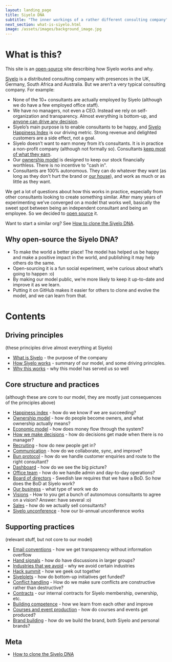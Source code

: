 ```yaml
---
layout: landing_page
title: Siyelo DNA
subtitle: "The inner workings of a rather different consulting company"
next_section: what-is-siyelo.html
image: /assets/images/background_image.jpg
---
```


# What is this?

This site is an [open-source](http://en.wikipedia.org/wiki/Open_source)
site describing how Siyelo works and why.

[Siyelo](https://www.siyelo.com) is a distributed consulting company with presences 
in the UK, Germany, South Africa and Australia. But we aren’t a very typical consulting company. For
example:

-   None of the 10+ consultants are actually employed by Siyelo 
    (although we do have a few employed office staff).
-   We have no managers, not even a CEO. Instead we rely on
    self-organization and transparency. Almost everything is bottom-up,
    and [anyone can drive any decision](decisions.html).
-   Siyelo’s main purpose is to enable consultants to be happy, and
    [Siyelo Happiness Index](happiness-index.html) is our
    driving metric. Strong revenue and delighted customers are a side
    effect, not a goal.
-   Siyelo doesn’t want to earn money from it’s consultants. It is in
    practice a non-profit company (although not formally so).
    Consultants [keep most of what they earn](economic-model.html).
-   Our [ownership model](ownership-model.html) is designed to keep our
    stock financially worthless. There is no incentive to "cash in".
-   Consultants are 100% autonomous. They can do whatever they want (as
    long as they don’t hurt the brand or [our
    house](what-is-siyelo.html)), and work as much or as little as
    they want.

We get a lot of questions about how this works in practice, especially
from other consultants looking to create something similar. After many
years of experimenting we’ve converged on a model that works well,
basically the sweet spot between being an independent consultant and
being an employee. So we decided to [open
source](http://en.wikipedia.org/wiki/Open_source) it.

Want to start a similar org? See [How to clone the Siyelo
DNA](how-to-copy.html).

## Why open-source the Siyelo DNA?

-   To make the world a better place! The model has helped us be happy
    and make a positive impact in the world, and publishing it may help
    others do the same.
-   Open-sourcing it is a fun social experiment, we’re curious about
    what’s going to happen :o)
-   By making our model public, we’re more likely to keep it up-to-date
    and improve it as we learn.
-   Putting it on GitHub makes it easier for others to clone and evolve
    the model, and we can learn from that.

# Contents

## Driving principles

(these principles drive almost everything at Siyelo)

-   [What is Siyelo](what-is-siyelo.html) - the purpose of the company
-   [How Siyelo works](how-siyelo-works.html) - summary of our model,
    and some driving principles.
-   [Why this works](why-this-works.html) - why this model has served us
    so well

## Core structure and practices

(although these are core to our model, they are mostly just consequences
of the principles above)

-   [Happiness index](happiness-index.html) - how do we know if we are
    succeeding?
-   [Ownership model](ownership-model.html) - how do people become
    owners, and what ownership actually means?
-   [Economic model](economic-model.html) - how does money flow through
    the system?
-   [How we make decisions](decisions.html) - how do decisions get made
    when there is no manager?
-   [Recruiting](recruiting.html) - how do new people get in?
-   [Communication](communication.html) - how do we collaborate, sync,
    and improve?
-   [Bun protocol](bun-protocol.html) - how do we handle customer
    enquiries and route to the right consultant?
-   [Dashboard](dashboard.html) - how do we see the big picture?
-   [Office team](office-team.html) - how do we handle admin and
    day-to-day operations?
-   [Board of directors](board.html) - Swedish law requires that we have
    a BoD. So how does the BoD at Siyelo work?
-   [Our business](our-business.html) - what type of work we do
-   [Visions](visions.html) - How to you get a bunch of autonomous
    consultants to agree on a vision? Answer: have several :o)
-   [Sales](sales.html) - how do we actually sell consultants?
-   [Siyelo unconference](unconference.html) - how our bi-annual
    unconference works

## Supporting practices

(relevant stuff, but not core to our model)

-   [Email conventions](email-conventions.html) - how we get
    transparency without information overflow
-   [Hand signals](hand-signals.html) - how do have discussions in
    larger groups?
-   [Industries that we avoid](industries-that-we-avoid.html) - why we
    avoid certain industries
-   [Hack summit](hack-summit.html) - how we geek out together
-   [Siyelolets](crisplets.html) - how do bottom-up initiatives get
    funded?
-   [Conflict handling](conflict-handling.html) - How do we make sure
    conflicts are constructive rather than destructive?
-   [Contracts](contracts.html) - our internal contracts for Siyelo
    membership, ownership, etc.
-   [Building competence](building-competence.html) - how we learn from
    each other and improve
-   [Courses and event production](courses-and-event-production.html) -
    how do courses and events get produced?
-   [Brand building](brand-building.html) - how do we build the brand,
    both Siyelo and personal brands?

## Meta

-   [How to clone the Siyelo DNA](how-to-copy.html)

